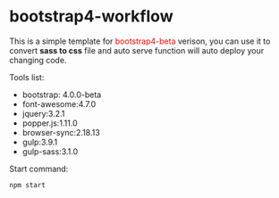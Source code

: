 # bootstrap4-workflow
This is a simple template for  <span style="color:red">bootstrap4-beta</span> verison,
you can use it to convert **sass to css** file and auto serve function will auto deploy your changing code.


Tools list:
   * bootstrap: 4.0.0-beta
   * font-awesome:4.7.0
   * jquery:3.2.1
   * popper.js:1.11.0
   * browser-sync:2.18.13
   * gulp:3.9.1
   * gulp-sass:3.1.0

Start command:
```
npm start
```
